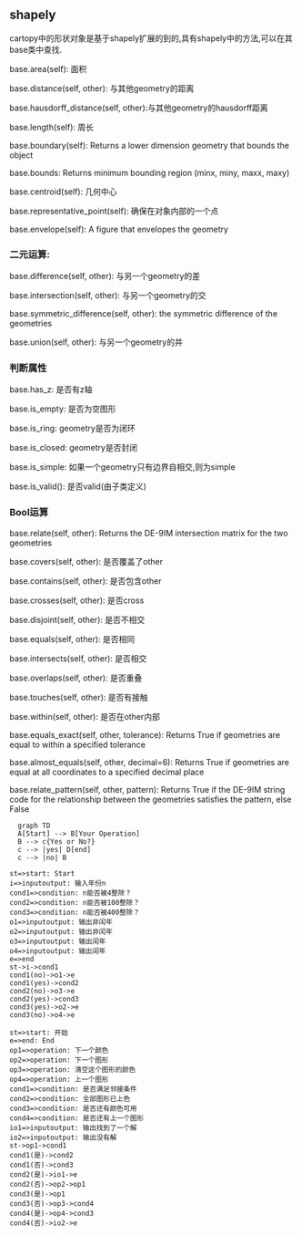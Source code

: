 ## shapely

cartopy中的形状对象是基于shapely扩展的到的,具有shapely中的方法,可以在其base类中查找.

base.area(self): 面积

base.distance(self, other): 与其他geometry的距离

base.hausdorff_distance(self, other):与其他geometry的hausdorff距离

base.length(self): 周长

base.boundary(self): Returns a lower dimension geometry that bounds the object

base.bounds: Returns minimum bounding region (minx, miny, maxx, maxy)

base.centroid(self): 几何中心

base.representative_point(self): 确保在对象内部的一个点

base.envelope(self): A figure that envelopes the geometry



### 二元运算:

base.difference(self, other): 与另一个geometry的差

base.intersection(self, other): 与另一个geometry的交

base.symmetric_difference(self, other): the symmetric difference of the geometries

base.union(self, other): 与另一个geometry的并

### 判断属性

base.has_z: 是否有z轴

base.is_empty: 是否为空图形

base.is_ring: geometry是否为闭环

base.is_closed: geometry是否封闭

base.is_simple: 如果一个geometry只有边界自相交,则为simple

base.is_valid(): 是否valid(由子类定义)

### Bool运算

base.relate(self, other): Returns the DE-9IM intersection matrix for the two geometries

base.covers(self, other): 是否覆盖了other

base.contains(self, other): 是否包含other

base.crosses(self, other): 是否cross

base.disjoint(self, other): 是否不相交

base.equals(self, other): 是否相同

base.intersects(self, other): 是否相交

base.overlaps(self, other): 是否重叠

base.touches(self, other): 是否有接触

base.within(self, other): 是否在other内部

base.equals_exact(self, other, tolerance): Returns True if geometries are equal to within a specified tolerance

base.almost_equals(self, other, decimal=6): Returns True if geometries are equal at all coordinates to a specified decimal place

base.relate_pattern(self, other, pattern): Returns True if the DE-9IM string code for the relationship between the geometries satisfies the pattern, else False


```mermaid
  graph TD
  A[Start] --> B[Your Operation]
  B --> c{Yes or No?}
  c --> |yes| D[end]
  c --> |no| B
```

```flow
st=>start: Start
i=>inputoutput: 输入年份n
cond1=>condition: n能否被4整除？
cond2=>condition: n能否被100整除？
cond3=>condition: n能否被400整除？
o1=>inputoutput: 输出非闰年
o2=>inputoutput: 输出非闰年
o3=>inputoutput: 输出闰年
o4=>inputoutput: 输出闰年
e=>end
st->i->cond1
cond1(no)->o1->e
cond1(yes)->cond2
cond2(no)->o3->e
cond2(yes)->cond3
cond3(yes)->o2->e
cond3(no)->o4->e
```


```flow
st=>start: 开始
e=>end: End
op1=>operation: 下一个颜色
op2=>operation: 下一个图形
op3=>operation: 清空这个图形的颜色 
op4=>operation: 上一个图形
cond1=>condition: 是否满足邻接条件
cond2=>condition: 全部图形已上色
cond3=>condition: 是否还有颜色可用
cond4=>condition: 是否还有上一个图形
io1=>inputoutput: 输出找到了一个解
io2=>inputoutput: 输出没有解
st->op1->cond1
cond1(是)->cond2
cond1(否)->cond3
cond2(是)->io1->e 
cond2(否)->op2->op1
cond3(是)->op1
cond3(否)->op3->cond4
cond4(是)->op4->cond3
cond4(否)->io2->e
```